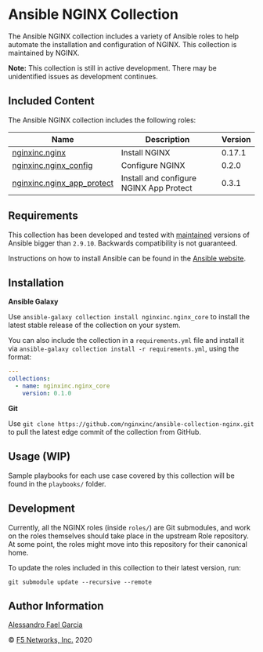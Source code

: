 Ansible NGINX Collection
========================

The Ansible NGINX collection includes a variety of Ansible roles to help automate the installation and configuration of NGINX. This collection is maintained by NGINX.

**Note:** This collection is still in active development. There may be unidentified issues as development continues.

Included Content
----------------

The Ansible NGINX collection includes the following roles:

|Name|Description|Version|
|----|-----------|-------|
[nginxinc.nginx](https://github.com/nginxinc/ansible-role-nginx)|Install NGINX|0.17.1
[nginxinc.nginx_config](https://github.com/nginxinc/ansible-role-nginx-config)|Configure NGINX|0.2.0
[nginxinc.nginx_app_protect](https://github.com/nginxinc/ansible-role-nginx-app-protect)|Install and configure NGINX App Protect|0.3.1

Requirements
------------

This collection has been developed and tested with [maintained](https://docs.ansible.com/ansible/latest/reference_appendices/release_and_maintenance.html#release-status) versions of Ansible bigger than `2.9.10`. Backwards compatibility is not guaranteed.

Instructions on how to install Ansible can be found in the [Ansible website](https://docs.ansible.com/ansible/latest/installation_guide/intro_installation.html).

Installation
------------

**Ansible Galaxy**

Use `ansible-galaxy collection install nginxinc.nginx_core` to install the latest stable release of the collection on your system.

You can also include the collection in a `requirements.yml` file and install it via `ansible-galaxy collection install -r requirements.yml`, using the format:

```yaml
---
collections:
  - name: nginxinc.nginx_core
    version: 0.1.0
```

**Git**

Use `git clone https://github.com/nginxinc/ansible-collection-nginx.git` to pull the latest edge commit of the collection from GitHub.

Usage **(WIP)**
---------------

Sample playbooks for each use case covered by this collection will be found in the `playbooks/` folder.

Development
-----------

Currently, all the NGINX roles (inside `roles/`) are Git submodules, and work on the roles themselves should take place in the upstream Role repository. At some point, the roles might move into this repository for their canonical home.

To update the roles included in this collection to their latest version, run:

```
git submodule update --recursive --remote
```

Author Information
------------------

[Alessandro Fael Garcia](https://github.com/alessfg)

&copy; [F5 Networks, Inc.](https://www.f5.com/) 2020
